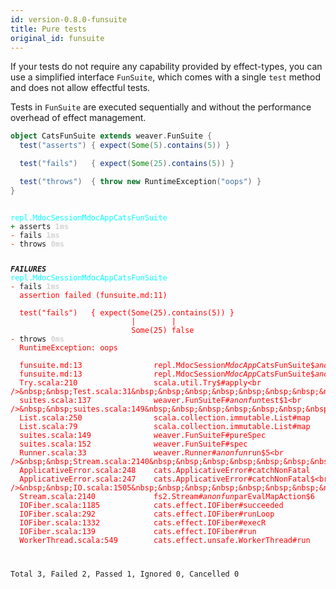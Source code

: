 ```yaml
---
id: version-0.8.0-funsuite
title: Pure tests
original_id: funsuite
---
```


If your tests do not require any capability provided by effect-types, you can use a simplified interface `FunSuite`,
which comes with a single `test` method and does not allow effectful tests.

Tests in `FunSuite` are executed sequentially and without the performance overhead of effect
management.


```scala
object CatsFunSuite extends weaver.FunSuite {
  test("asserts") { expect(Some(5).contains(5)) }

  test("fails")   { expect(Some(25).contains(5)) }

  test("throws")  { throw new RuntimeException("oops") }
}
```

<div class='terminal'><pre><code class = 'nohighlight'>
<span style='color: cyan'>repl.MdocSessionMdocAppCatsFunSuite</span>
<span style='color: green'>+&nbsp;</span>asserts&nbsp;<span style='color: lightgray'><b>1ms</span></b>
<span style='color: red'>-&nbsp;</span>fails&nbsp;<span style='color: lightgray'><b>1ms</span></b>
<span style='color: red'>-&nbsp;</span>throws&nbsp;<span style='color: lightgray'><b>0ms</span></b>

<span style='color: red'>*************</span>FAILURES<span style='color: red'>*************</span>
<span style='color: cyan'>repl.MdocSessionMdocAppCatsFunSuite</span>
<span style='color: red'>-&nbsp;</span>fails&nbsp;<span style='color: lightgray'><b>1ms</span></b><br /><span style='color: red'>&nbsp;&nbsp;assertion&nbsp;failed&nbsp;(funsuite.md:11)<br /><br />&nbsp;&nbsp;test("fails")&nbsp;&nbsp;&nbsp;{&nbsp;expect(Some(25).contains(5))&nbsp;}<br />&nbsp;&nbsp;&nbsp;&nbsp;&nbsp;&nbsp;&nbsp;&nbsp;&nbsp;&nbsp;&nbsp;&nbsp;&nbsp;&nbsp;&nbsp;&nbsp;&nbsp;&nbsp;&nbsp;&nbsp;&nbsp;&nbsp;&nbsp;&nbsp;&nbsp;&nbsp;&nbsp;|&nbsp;&nbsp;&nbsp;&nbsp;&nbsp;&nbsp;&nbsp;&nbsp;|<br />&nbsp;&nbsp;&nbsp;&nbsp;&nbsp;&nbsp;&nbsp;&nbsp;&nbsp;&nbsp;&nbsp;&nbsp;&nbsp;&nbsp;&nbsp;&nbsp;&nbsp;&nbsp;&nbsp;&nbsp;&nbsp;&nbsp;&nbsp;&nbsp;&nbsp;&nbsp;&nbsp;Some(25)&nbsp;false</span>
<span style='color: red'>-&nbsp;</span>throws&nbsp;<span style='color: lightgray'><b>0ms</span></b><br /><span style='color: red'>&nbsp;&nbsp;RuntimeException:&nbsp;oops</span><br /><br /><span style='color: red'>&nbsp;&nbsp;funsuite.md:13&nbsp;&nbsp;&nbsp;&nbsp;&nbsp;&nbsp;&nbsp;&nbsp;&nbsp;&nbsp;&nbsp;&nbsp;&nbsp;&nbsp;&nbsp;&nbsp;repl.MdocSession$MdocApp$CatsFunSuite$$anonfun$3#apply<br />&nbsp;&nbsp;funsuite.md:13&nbsp;&nbsp;&nbsp;&nbsp;&nbsp;&nbsp;&nbsp;&nbsp;&nbsp;&nbsp;&nbsp;&nbsp;&nbsp;&nbsp;&nbsp;&nbsp;repl.MdocSession$MdocApp$CatsFunSuite$$anonfun$3#apply<br />&nbsp;&nbsp;Try.scala:210&nbsp;&nbsp;&nbsp;&nbsp;&nbsp;&nbsp;&nbsp;&nbsp;&nbsp;&nbsp;&nbsp;&nbsp;&nbsp;&nbsp;&nbsp;&nbsp;&nbsp;scala.util.Try$#apply<br />&nbsp;&nbsp;Test.scala:31&nbsp;&nbsp;&nbsp;&nbsp;&nbsp;&nbsp;&nbsp;&nbsp;&nbsp;&nbsp;&nbsp;&nbsp;&nbsp;&nbsp;&nbsp;&nbsp;&nbsp;weaver.Test$#pure<br />&nbsp;&nbsp;suites.scala:137&nbsp;&nbsp;&nbsp;&nbsp;&nbsp;&nbsp;&nbsp;&nbsp;&nbsp;&nbsp;&nbsp;&nbsp;&nbsp;&nbsp;weaver.FunSuiteF#$anonfun$test$1<br />&nbsp;&nbsp;suites.scala:149&nbsp;&nbsp;&nbsp;&nbsp;&nbsp;&nbsp;&nbsp;&nbsp;&nbsp;&nbsp;&nbsp;&nbsp;&nbsp;&nbsp;weaver.FunSuiteF#$anonfun$pureSpec$4<br />&nbsp;&nbsp;List.scala:250&nbsp;&nbsp;&nbsp;&nbsp;&nbsp;&nbsp;&nbsp;&nbsp;&nbsp;&nbsp;&nbsp;&nbsp;&nbsp;&nbsp;&nbsp;&nbsp;scala.collection.immutable.List#map<br />&nbsp;&nbsp;List.scala:79&nbsp;&nbsp;&nbsp;&nbsp;&nbsp;&nbsp;&nbsp;&nbsp;&nbsp;&nbsp;&nbsp;&nbsp;&nbsp;&nbsp;&nbsp;&nbsp;&nbsp;scala.collection.immutable.List#map<br />&nbsp;&nbsp;suites.scala:149&nbsp;&nbsp;&nbsp;&nbsp;&nbsp;&nbsp;&nbsp;&nbsp;&nbsp;&nbsp;&nbsp;&nbsp;&nbsp;&nbsp;weaver.FunSuiteF#pureSpec<br />&nbsp;&nbsp;suites.scala:152&nbsp;&nbsp;&nbsp;&nbsp;&nbsp;&nbsp;&nbsp;&nbsp;&nbsp;&nbsp;&nbsp;&nbsp;&nbsp;&nbsp;weaver.FunSuiteF#spec<br />&nbsp;&nbsp;Runner.scala:33&nbsp;&nbsp;&nbsp;&nbsp;&nbsp;&nbsp;&nbsp;&nbsp;&nbsp;&nbsp;&nbsp;&nbsp;&nbsp;&nbsp;&nbsp;weaver.Runner#$anonfun$run$5<br />&nbsp;&nbsp;Stream.scala:2140&nbsp;&nbsp;&nbsp;&nbsp;&nbsp;&nbsp;&nbsp;&nbsp;&nbsp;&nbsp;&nbsp;&nbsp;&nbsp;fs2.Stream#$anonfun$parEvalMapAction$7<br />&nbsp;&nbsp;ApplicativeError.scala:248&nbsp;&nbsp;&nbsp;&nbsp;cats.ApplicativeError#catchNonFatal<br />&nbsp;&nbsp;ApplicativeError.scala:247&nbsp;&nbsp;&nbsp;&nbsp;cats.ApplicativeError#catchNonFatal$<br />&nbsp;&nbsp;IO.scala:1505&nbsp;&nbsp;&nbsp;&nbsp;&nbsp;&nbsp;&nbsp;&nbsp;&nbsp;&nbsp;&nbsp;&nbsp;&nbsp;&nbsp;&nbsp;&nbsp;&nbsp;cats.effect.IO$$anon$5#catchNonFatal<br />&nbsp;&nbsp;Stream.scala:2140&nbsp;&nbsp;&nbsp;&nbsp;&nbsp;&nbsp;&nbsp;&nbsp;&nbsp;&nbsp;&nbsp;&nbsp;&nbsp;fs2.Stream#$anonfun$parEvalMapAction$6<br />&nbsp;&nbsp;IOFiber.scala:1185&nbsp;&nbsp;&nbsp;&nbsp;&nbsp;&nbsp;&nbsp;&nbsp;&nbsp;&nbsp;&nbsp;&nbsp;cats.effect.IOFiber#succeeded<br />&nbsp;&nbsp;IOFiber.scala:292&nbsp;&nbsp;&nbsp;&nbsp;&nbsp;&nbsp;&nbsp;&nbsp;&nbsp;&nbsp;&nbsp;&nbsp;&nbsp;cats.effect.IOFiber#runLoop<br />&nbsp;&nbsp;IOFiber.scala:1332&nbsp;&nbsp;&nbsp;&nbsp;&nbsp;&nbsp;&nbsp;&nbsp;&nbsp;&nbsp;&nbsp;&nbsp;cats.effect.IOFiber#execR<br />&nbsp;&nbsp;IOFiber.scala:139&nbsp;&nbsp;&nbsp;&nbsp;&nbsp;&nbsp;&nbsp;&nbsp;&nbsp;&nbsp;&nbsp;&nbsp;&nbsp;cats.effect.IOFiber#run<br />&nbsp;&nbsp;WorkerThread.scala:549&nbsp;&nbsp;&nbsp;&nbsp;&nbsp;&nbsp;&nbsp;&nbsp;cats.effect.unsafe.WorkerThread#run</span>

Total&nbsp;3,&nbsp;Failed&nbsp;2,&nbsp;Passed&nbsp;1,&nbsp;Ignored&nbsp;0,&nbsp;Cancelled&nbsp;0
</code></pre></div>
